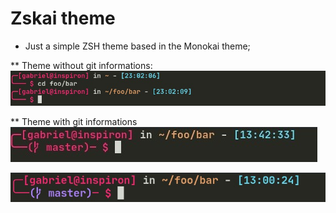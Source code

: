 # Zskai theme

* Just a simple ZSH theme based in the Monokai theme;

** Theme without git informations:
![Image of the theme](./images/theme_image.jpeg)

** Theme with git informations
![Image of the theme with git branch red](./images/git_branch_red.jpeg)

![Image of the theme with git branch purple](./images/git_branch_purple.jpeg)